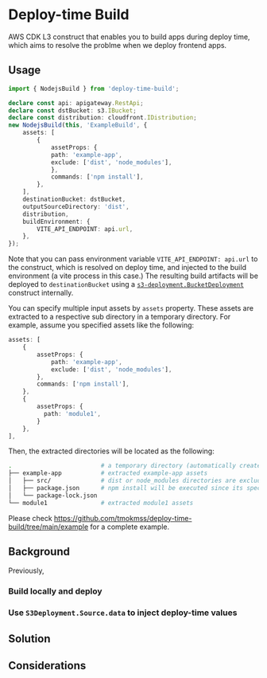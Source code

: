 # Deploy-time Build
AWS CDK L3 construct that enables you to build apps during deploy time, which aims to resolve the problme when we deploy frontend apps.

## Usage
```ts
import { NodejsBuild } from 'deploy-time-build';

declare const api: apigateway.RestApi;
declare const dstBucket: s3.IBucket;
declare const distribution: cloudfront.IDistribution;
new NodejsBuild(this, 'ExampleBuild', {
    assets: [
        {
            assetProps: {
            path: 'example-app',
            exclude: ['dist', 'node_modules'],
            },
            commands: ['npm install'],
        },
    ],
    destinationBucket: dstBucket,
    outputSourceDirectory: 'dist',
    distribution,
    buildEnvironment: {
        VITE_API_ENDPOINT: api.url,
    },
});
```

Note that you can pass environment variable `VITE_API_ENDPOINT: api.url` to the construct, which is resolved on deploy time, and injected to the build environment (a vite process in this case.)
The resulting build artifacts will be deployed to `destinationBucket` using a [`s3-deployment.BucketDeployment`](https://docs.aws.amazon.com/cdk/api/v2/docs/aws-cdk-lib.aws_s3_deployment.BucketDeployment.html) construct internally.

You can specify multiple input assets by `assets` property. These assets are extracted to a respective sub directory in a temporary directory. For example, assume you specified assets like the following:

```ts
assets: [
    {
        assetProps: {
            path: 'example-app',
            exclude: ['dist', 'node_modules'],
        },
        commands: ['npm install'],
    },
    {
        assetProps: {
          path: 'module1',
        }
    },
],
```

Then, the extracted directories will be located as the following:

```sh
.                         # a temporary directory (automatically created)
├── example-app           # extracted example-app assets
│   ├── src/              # dist or node_modules directories are excluded even if they exist locally.
│   ├── package.json      # npm install will be executed since its specified in `commands` property.
│   └── package-lock.json
└── module1               # extracted module1 assets
```

Please check https://github.com/tmokmss/deploy-time-build/tree/main/example for a complete example.

## Background
Previously, 

### Build locally and deploy

### Use `S3Deployment.Source.data` to inject deploy-time values

## Solution

## Considerations

